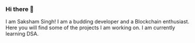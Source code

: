 ### Hi there 👋

I am Saksham Singh! I am a budding developer and a Blockchain enthusiast. Here you will find some of the projects I am working on. I am currently learning DSA. 

<!--
**Saksham294/Saksham294** is a ✨ _special_ ✨ repository because its `README.md` (this file) appears on your GitHub profile.

Here are some ideas to get you started:

- 🔭 I’m currently working on ...
- 🌱 I’m currently learning ...
- 👯 I’m looking to collaborate on ...
- 🤔 I’m looking for help with ...
- 💬 Ask me about ...
- 📫 How to reach me: ...
- 😄 Pronouns: ...
- ⚡ Fun fact: ...
-->
